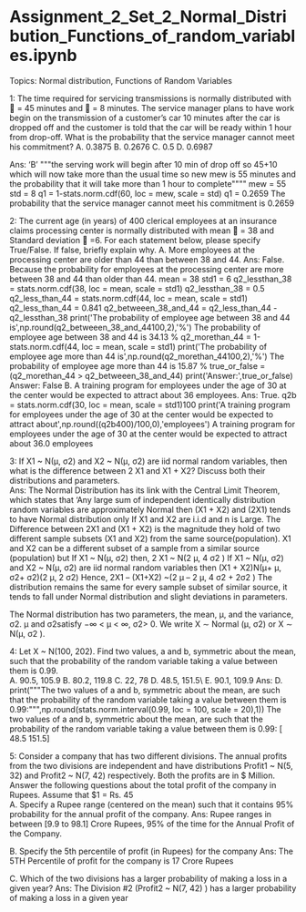 # Assignment_2_Set_2_Normal_Distribution_Functions_of_random_variables.ipynb

Topics: Normal distribution, Functions of Random Variables

1: The time required for servicing transmissions is normally distributed with  = 45 minutes and  = 8 minutes. The service manager plans to have work begin on the transmission of a customer’s car 10 minutes after the car is dropped off and the customer is told that the car will be ready within 1 hour from drop-off. What is the probability that the service manager cannot meet his commitment?
A. 0.3875
B. 0.2676
C. 0.5
D. 0.6987

Ans: ‘B’ """the serving work will begin after 10 min of drop off so 45+10 which will now take more than the usual time so new mew is 55 minutes and the probability that it will take more than 1 hour to complete"""" mew = 55 std = 8 q1 = 1-stats.norm.cdf(60, loc = mew, scale = std) q1 = 0.2659 The probability that the service manager cannot meet his commitment is 0.2659

2: The current age (in years) of 400 clerical employees at an insurance claims processing center is normally distributed with mean  = 38 and Standard deviation  =6. For each statement below, please specify True/False. If false, briefly explain why. A. More employees at the processing center are older than 44 than between 38 and 44.
Ans: False. Because the probability for employees at the processing center are more between 38 and 44 than older than 44. mean = 38 std1 = 6 q2_lessthan_38 = stats.norm.cdf(38, loc = mean, scale = std1) q2_lessthan_38 = 0.5 q2_less_than_44 = stats.norm.cdf(44, loc = mean, scale = std1) q2_less_than_44 = 0.841 q2_betweeen_38_and_44 = q2_less_than_44 - q2_lessthan_38 print('The probability of employee age between 38 and 44 is',np.round(q2_betweeen_38_and_44100,2),'%') The probability of employee age between 38 and 44 is 34.13 % q2_morethan_44 = 1-stats.norm.cdf(44, loc = mean, scale = std1) print('The probability of employee age more than 44 is',np.round(q2_morethan_44100,2),'%') The probability of employee age more than 44 is 15.87 % true_or_false = (q2_morethan_44 > q2_betweeen_38_and_44) print('Answer:',true_or_false)
Answer: False
B. A training program for employees under the age of 30 at the center would be expected to attract about 36 employees.
Ans: True. q2b = stats.norm.cdf(30, loc = mean, scale = std1)100 print('A training program for employees under the age of 30 at the center would be expected to attract about',np.round((q2b400)/100,0),'employees') A training program for employees under the age of 30 at the center would be expected to attract about 36.0 employees

3: If X1 ~ N(μ, σ2) and X2 ~ N(μ, σ2) are iid normal random variables, then what is the difference between 2 X1 and X1 + X2? Discuss both their distributions and parameters.\
Ans:
The Normal Distribution has its link with the Central Limit Theorem, which states that ‘Any large sum of independent identically distribution random variables are approximately Normal then (X1 + X2) and (2X1) tends to have Normal distribution only If X1 and X2 are i.i.d and n is Large.
The Difference between 2X1 and (X1 + X2) is the magnitude they hold of two different sample subsets (X1 and X2) from the same source(population). X1 and X2 can be a different subset of a sample from a similar source (population) but If X1 ~ N(μ, σ2) then, 2 X1 ~ N(2 μ, 4 σ2 ) If X1 ~ N(μ, σ2) and X2 ~ N(μ, σ2) are iid normal random variables then (X1 + X2)N(μ+ μ, σ2+ σ2)(2 μ, 2 σ2) Hence, 2X1 – (X1+X2) ~(2 μ – 2 μ, 4 σ2 + 2σ2 ) The distribution remains the same for every sample subset of similar source, it tends to fall under Normal distribution and slight deviations in parameters.

The Normal distribution has two parameters, the mean, µ, and the variance, σ2. µ and σ2satisfy −∞ < µ < ∞, σ2> 0. We write X ∼ Normal (µ, σ2) or X ∼ N(µ, σ2 ).

4: Let X ~ N(100, 202). Find two values, a and b, symmetric about the mean, such that the probability of the random variable taking a value between them is 0.99. \
A. 90.5, 105.9
B. 80.2, 119.8
C. 22, 78
D. 48.5, 151.5\ E. 90.1, 109.9
Ans: D. print("""The two values of a and b, symmetric about the mean, are such that the probability of the random variable taking a value between them is 0.99:""",np.round(stats.norm.interval(0.99, loc = 100, scale = 20),1)) The two values of a and b, symmetric about the mean, are such that the probability of the random variable taking a value between them is 0.99: [ 48.5 151.5]

5: Consider a company that has two different divisions. The annual profits from the two divisions are independent and have distributions Profit1 ~ N(5, 32) and Profit2 ~ N(7, 42) respectively. Both the profits are in $ Million. Answer the following questions about the total profit of the company in Rupees. Assume that $1 = Rs. 45\
A. Specify a Rupee range (centered on the mean) such that it contains 95% probability for the annual profit of the company.
Ans: Rupee ranges in between [9.9 to 98.1] Crore Rupees, 95% of the time for the Annual Profit of the Company.

B. Specify the 5th percentile of profit (in Rupees) for the company
Ans: The 5TH Percentile of profit for the company is 17 Crore Rupees

C. Which of the two divisions has a larger probability of making a loss in a given year?
Ans: The Division #2 (Profit2 ~ N(7, 42) ) has a larger probability of making a loss in a given year
